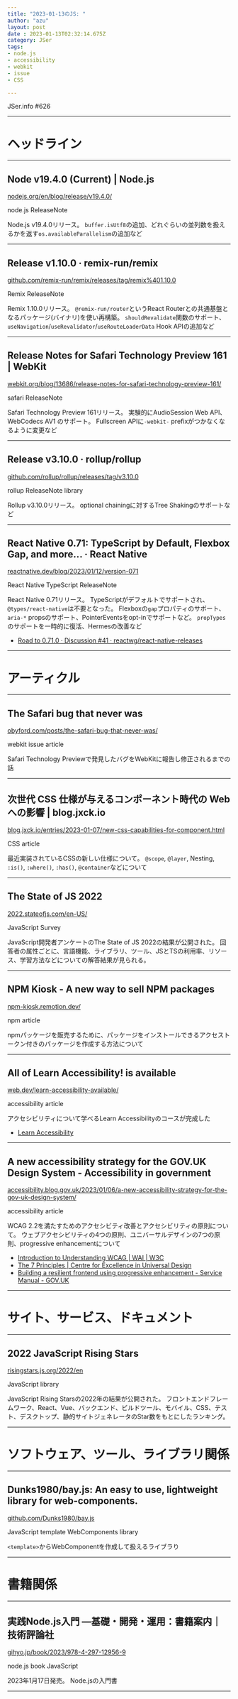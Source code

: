 ```yaml
---
title: "2023-01-13のJS: "
author: "azu"
layout: post
date : 2023-01-13T02:32:14.675Z
category: JSer
tags:
- node.js
- accessibility
- webkit
- issue
- CSS

---
```


JSer.info #626

----

<h1 class="site-genre">ヘッドライン</h1>

----

## Node v19.4.0 (Current) | Node.js
[nodejs.org/en/blog/release/v19.4.0/](https://nodejs.org/en/blog/release/v19.4.0/ "Node v19.4.0 (Current) | Node.js")
<p class="jser-tags jser-tag-icon"><span class="jser-tag">node.js</span> <span class="jser-tag">ReleaseNote</span></p>

Node.js v19.4.0リリース。
`buffer.isUtf8`の追加、どれぐらいの並列数を扱えるかを返す`os.availableParallelism`の追加など


----

## Release v1.10.0 · remix-run/remix
[github.com/remix-run/remix/releases/tag/remix%401.10.0](https://github.com/remix-run/remix/releases/tag/remix%401.10.0 "Release v1.10.0 · remix-run/remix")
<p class="jser-tags jser-tag-icon"><span class="jser-tag">Remix</span> <span class="jser-tag">ReleaseNote</span></p>

Remix 1.10.0リリース。
`@remix-run/router`というReact Routerとの共通基盤となるパッケージ(バイナリ)を使い再構築。
`shouldRevalidate`関数のサポート、`useNavigation`/`useRevalidator`/`useRouteLoaderData` Hook APIの追加など


----

## Release Notes for Safari Technology Preview 161 | WebKit
[webkit.org/blog/13686/release-notes-for-safari-technology-preview-161/](https://webkit.org/blog/13686/release-notes-for-safari-technology-preview-161/ "Release Notes for Safari Technology Preview 161 | WebKit")
<p class="jser-tags jser-tag-icon"><span class="jser-tag">safari</span> <span class="jser-tag">ReleaseNote</span></p>

Safari Technology Preview 161リリース。
実験的にAudioSession Web API、WebCodecs AV1 のサポート。
Fullscreen APIに`-webkit-` prefixがつかなくなるように変更など


----

## Release v3.10.0 · rollup/rollup
[github.com/rollup/rollup/releases/tag/v3.10.0](https://github.com/rollup/rollup/releases/tag/v3.10.0 "Release v3.10.0 · rollup/rollup")
<p class="jser-tags jser-tag-icon"><span class="jser-tag">rollup</span> <span class="jser-tag">ReleaseNote</span> <span class="jser-tag">library</span></p>

Rollup v3.10.0リリース。
optional chainingに対するTree Shakingのサポートなど


----

## React Native 0.71: TypeScript by Default, Flexbox Gap, and more... · React Native
[reactnative.dev/blog/2023/01/12/version-071](https://reactnative.dev/blog/2023/01/12/version-071 "React Native 0.71: TypeScript by Default, Flexbox Gap, and more... · React Native")
<p class="jser-tags jser-tag-icon"><span class="jser-tag">React</span> <span class="jser-tag">Native</span> <span class="jser-tag">TypeScript</span> <span class="jser-tag">ReleaseNote</span></p>

React Native 0.71リリース。
TypeScriptがデフォルトでサポートされ、`@types/react-native`は不要となった。
Flexboxの`gap`プロパティのサポート、`aria-*` propsのサポート、PointerEventsをopt-inでサポートなど。
`propTypes`のサポートを一時的に復活、Hermesの改善など

- [Road to 0.71.0 · Discussion #41 · reactwg/react-native-releases](https://github.com/reactwg/react-native-releases/discussions/41#discussioncomment-4089256 "Road to 0.71.0 · Discussion #41 · reactwg/react-native-releases")

----
<h1 class="site-genre">アーティクル</h1>

----

## The Safari bug that never was
[obyford.com/posts/the-safari-bug-that-never-was/](https://obyford.com/posts/the-safari-bug-that-never-was/ "The Safari bug that never was")
<p class="jser-tags jser-tag-icon"><span class="jser-tag">webkit</span> <span class="jser-tag">issue</span> <span class="jser-tag">article</span></p>

Safari Technology Previewで発見したバグをWebKitに報告し修正されるまでの話


----

## 次世代 CSS 仕様が与えるコンポーネント時代の Web への影響 | blog.jxck.io
[blog.jxck.io/entries/2023-01-07/new-css-capabilities-for-component.html](https://blog.jxck.io/entries/2023-01-07/new-css-capabilities-for-component.html "次世代 CSS 仕様が与えるコンポーネント時代の Web への影響 | blog.jxck.io")
<p class="jser-tags jser-tag-icon"><span class="jser-tag">CSS</span> <span class="jser-tag">article</span></p>

最近実装されているCSSの新しい仕様について。
`@scope`, `@layer`, Nesting, `:is()`, `:where()`, `:has()`, `@container`などについて


----

## The State of JS 2022
[2022.stateofjs.com/en-US/](https://2022.stateofjs.com/en-US/ "The State of JS 2022")
<p class="jser-tags jser-tag-icon"><span class="jser-tag">JavaScript</span> <span class="jser-tag">Survey</span></p>

JavaScript開発者アンケートのThe State of JS 2022の結果が公開された。
回答者の属性ごとに、言語機能、ライブラリ、ツール、JSとTSの利用率、リソース、学習方法などについての解答結果が見られる。


----

## NPM Kiosk - A new way to sell NPM packages
[npm-kiosk.remotion.dev/](https://npm-kiosk.remotion.dev/ "NPM Kiosk - A new way to sell NPM packages")
<p class="jser-tags jser-tag-icon"><span class="jser-tag">npm</span> <span class="jser-tag">article</span></p>

npmパッケージを販売するために、パッケージをインストールできるアクセストークン付きのパッケージを作成する方法について


----

## All of Learn Accessibility! is available
[web.dev/learn-accessibility-available/](https://web.dev/learn-accessibility-available/ "All of Learn Accessibility! is available")
<p class="jser-tags jser-tag-icon"><span class="jser-tag">accessibility</span> <span class="jser-tag">article</span></p>

アクセシビリティについて学べるLearn Accessibilityのコースが完成した

- [Learn Accessibility](https://web.dev/learn/accessibility/ "Learn Accessibility")

----

## A new accessibility strategy for the GOV.UK Design System - Accessibility in government
[accessibility.blog.gov.uk/2023/01/06/a-new-accessibility-strategy-for-the-gov-uk-design-system/](https://accessibility.blog.gov.uk/2023/01/06/a-new-accessibility-strategy-for-the-gov-uk-design-system/ "A new accessibility strategy for the GOV.UK Design System - Accessibility in government")
<p class="jser-tags jser-tag-icon"><span class="jser-tag">accessibility</span> <span class="jser-tag">article</span></p>

WCAG 2.2を満たすためのアクセシビティ改善とアクセシビリティの原則について。
ウェブアクセシビリティの4つの原則、ユニバーサルデザインの7つの原則、progressive enhancementについて

- [Introduction to Understanding WCAG | WAI | W3C](https://www.w3.org/WAI/WCAG21/Understanding/intro#understanding-the-four-principles-of-accessibility "Introduction to Understanding WCAG | WAI | W3C")
- [The 7 Principles | Centre for Excellence in Universal Design](https://universaldesign.ie/What-is-Universal-Design/The-7-Principles/ "The 7 Principles | Centre for Excellence in Universal Design")
- [Building a resilient frontend using progressive enhancement - Service Manual - GOV.UK](https://www.gov.uk/service-manual/technology/using-progressive-enhancement "Building a resilient frontend using progressive enhancement - Service Manual - GOV.UK")

----
<h1 class="site-genre">サイト、サービス、ドキュメント</h1>

----

## 2022 JavaScript Rising Stars
[risingstars.js.org/2022/en](https://risingstars.js.org/2022/en "2022 JavaScript Rising Stars")
<p class="jser-tags jser-tag-icon"><span class="jser-tag">JavaScript</span> <span class="jser-tag">library</span></p>

JavaScript Rising Starsの2022年の結果が公開された。
フロントエンドフレームワーク、React、Vue、バックエンド、ビルドツール、モバイル、CSS、テスト、デスクトップ、静的サイトジェネレータのStar数をもとにしたランキング。


----
<h1 class="site-genre">ソフトウェア、ツール、ライブラリ関係</h1>

----

## Dunks1980/bay.js: An easy to use, lightweight library for web-components.
[github.com/Dunks1980/bay.js](https://github.com/Dunks1980/bay.js "Dunks1980/bay.js: An easy to use, lightweight library for web-components.")
<p class="jser-tags jser-tag-icon"><span class="jser-tag">JavaScript</span> <span class="jser-tag">template</span> <span class="jser-tag">WebComponents</span> <span class="jser-tag">library</span></p>

`<template>`からWebComponentを作成して扱えるライブラり


----
<h1 class="site-genre">書籍関係</h1>

----

## 実践Node.js入門 ―基礎・開発・運用：書籍案内｜技術評論社
[gihyo.jp/book/2023/978-4-297-12956-9](https://gihyo.jp/book/2023/978-4-297-12956-9 "実践Node.js入門 ―基礎・開発・運用：書籍案内｜技術評論社")
<p class="jser-tags jser-tag-icon"><span class="jser-tag">node.js</span> <span class="jser-tag">book</span> <span class="jser-tag">JavaScript</span></p>

2023年1月17日発売。
Node.jsの入門書


----
